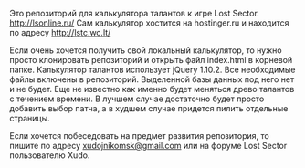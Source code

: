 Это репозиторий для калькулятора талантов к игре Lost Sector. http://lsonline.ru/
Сам калькулятор хостится на hostinger.ru и находится по адресу http://lstc.wc.lt/

Если очень хочется получить свой локальный калькулятор, то нужно просто клонировать репозиторий и открыть файл index.html в корневой папке.
Калькулятор талантов использует jQuery 1.10.2. Все необходимые файлы включены в репозиторий.
Выделенной базы данных под него нет и не будет. Еще не известно как именно будет меняться древо талантов с течением времени. В лучшем случае достаточно будет просто добавить выбор патча, а в худшем случае придется пилить отдельные страницы.

Если хочется побеседовать на предмет развития репозитория, то пишите по адресу xudojnikomsk@gmail.com
или на форуме Lost Sector пользователю Xudo.